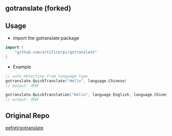 ## gotranslate (forked)


## Usage
* import the gotranslate package
``` go
import (
	"github.com/artificerpi/gotranslate"
)
```
* Example
``` go
// auto detecting from language type
gotranslate.QuickTranslate("Hello", language.Chinese)
// output: 你好

gotranslate.QuickTranslation("Hello", language.English, language.Chinese)
// output: 你好
```

## Original Repo
[eefret/gotranslate](https://github.com/eefret/gotranslate)